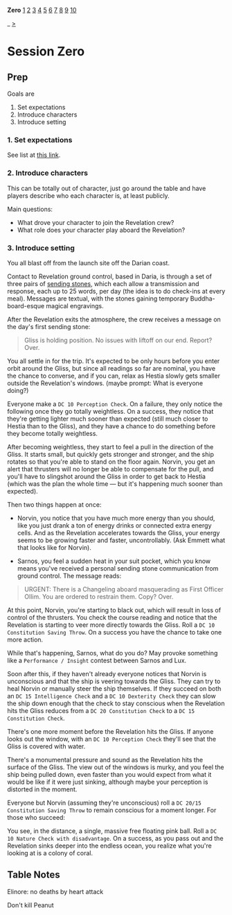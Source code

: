 **Zero** [1](./Session1.md) [2](./Session2.md) [3](./Session3.md) [4](./Session4.md) [5](./Session5.md) [6](./Session6.md) [7](./Session7.md) [8](./Session8.md) [9](./Session9.md) [10](./Session10.md)

_ [>](./Session1.md)

# Session Zero

## Prep

Goals are

1. Set expectations
2. Introduce characters
3. Introduce setting

### 1. Set expectations

See list at [this link](https://www.level1geek.com/dnd-session-0/).

### 2. Introduce characters

This can be totally out of character, just go around the table and have players describe who each character is, at least publicly.

Main questions:

- What drove your character to join the Revelation crew?
- What role does your character play aboard the Revelation?

### 3. Introduce setting

You all blast off from the launch site off the Darian coast.

Contact to Revelation ground control, based in Daria, is through a set of three pairs of [sending stones](https://forgottenrealms.fandom.com/wiki/Sending_stones), which each allow a transmission and response, each up to 25 words, per day (the idea is to do check-ins at every meal). Messages are textual, with the stones gaining temporary Buddha-board-esque magical engravings.

After the Revelation exits the atmosphere, the crew receives a message on the day's first sending stone:

> Gliss is holding position. No issues with liftoff on our end. Report? Over.

You all settle in for the trip. It's expected to be only hours before you enter orbit around the Gliss, but since all readings so far are nominal, you have the chance to converse, and if you can, relax as Hestia slowly gets smaller outside the Revelation's windows. (maybe prompt: What is everyone doing?)

Everyone make a `DC 10 Perception Check`. On a failure, they only notice the following once they go totally weightless. On a success, they notice that they're getting lighter much sooner than expected (still much closer to Hestia than to the Gliss), and they have a chance to do something before they become totally weightless.

After becoming weightless, they start to feel a pull in the direction of the Gliss. It starts small, but quickly gets stronger and stronger, and the ship rotates so that you're able to stand on the floor again. Norvin, you get an alert that thrusters will no longer be able to compensate for the pull, and you'll have to slingshot around the Gliss in order to get back to Hestia (which was the plan the whole time — but it's happening much sooner than expected).

Then two things happen at once:

- Norvin, you notice that you have much more energy than you should, like you just drank a ton of energy drinks or connected extra energy cells. And as the Revelation accelerates towards the Gliss, your energy seems to be growing faster and faster, uncontrollably. (Ask Emmett what that looks like for Norvin).

- Sarnos, you feel a sudden heat in your suit pocket, which you know means you've received a personal sending stone communication from ground control. The message reads:

> URGENT: There is a Changeling aboard masquerading as First Officer Ollim. You are ordered to restrain them. Copy? Over.

At this point, Norvin, you're starting to black out, which will result in loss of control of the thrusters. You check the course reading and notice that the Revelation is starting to veer more directly towards the Gliss. Roll a `DC 10 Constitution Saving Throw`. On a success you have the chance to take one more action.

While that's happening, Sarnos, what do you do? May provoke something like a `Performance / Insight` contest between Sarnos and Lux.

Soon after this, if they haven't already everyone notices that Norvin is unconscious and that the ship is veering towards the Gliss. They can try to heal Norvin or manually steer the ship themselves. If they succeed on both an `DC 15 Intelligence Check` and a `DC 10 Dexterity Check` they can slow the ship down enough that the check to stay conscious when the Revelation hits the Gliss reduces from a `DC 20 Constitution Check` to a `DC 15 Constitution Check`.

There's one more moment before the Revelation hits the Gliss. If anyone looks out the window, with an `DC 10 Perception Check` they'll see that the Gliss is covered with water.

There's a monumental pressure and sound as the Revelation hits the surface of the Gliss. The view out of the windows is murky, and you feel the ship being pulled down, even faster than you would expect from what it would be like if it were just sinking, although maybe your perception is distorted in the moment.

Everyone but Norvin (assuming they're unconscious) roll a `DC 20/15 Constitution Saving Throw` to remain conscious for a moment longer. For those who succeed:

You see, in the distance, a single, massive free floating pink ball. Roll a `DC 10 Nature Check with disadvantage`. On a success, as you pass out and the Revelation sinks deeper into the endless ocean, you realize what you're looking at is a colony of coral.

## Table Notes

Elinore: no deaths by heart attack

Don't kill Peanut
